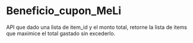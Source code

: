 # Beneficio_cupon_MeLi
API que dado una lista de item_id y el monto total, retorne la lista de items que maximice el total gastado sin excederlo.
